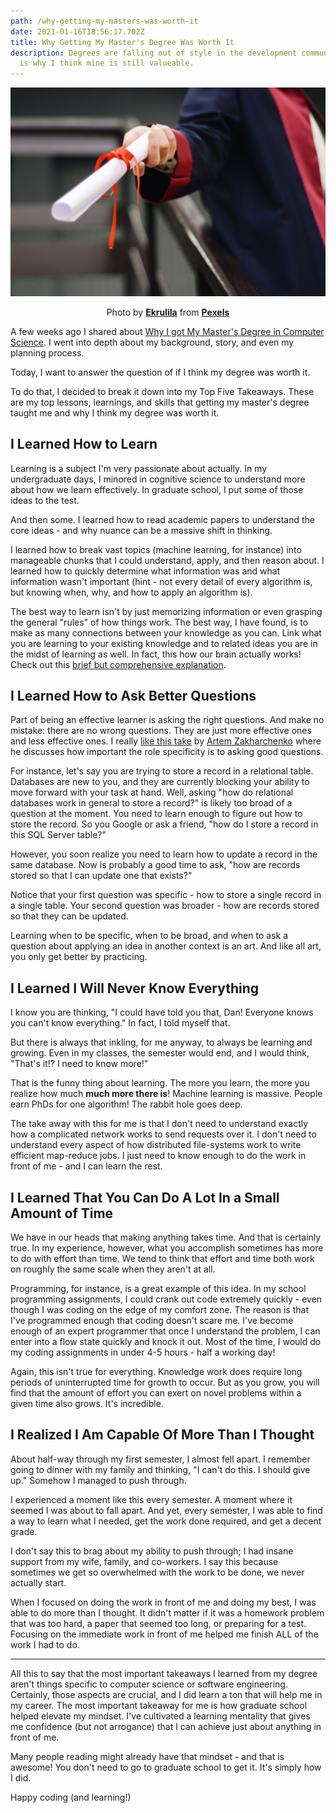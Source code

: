```yaml
---
path: /why-getting-my-masters-was-worth-it
date: 2021-01-16T18:56:17.702Z
title: Why Getting My Master's Degree Was Worth It
description: Degrees are falling out of style in the development community. This
  is why I think mine is still valueable.
---
```


![Person holding a degree](../assets/pexels-ekrulila-2292837.jpg)

<center>

Photo by **[Ekrulila](https://www.pexels.com/@ekrulila?utm_content=attributionCopyText&utm_medium=referral&utm_source=pexels)** from **[Pexels](https://www.pexels.com/photo/person-holding-white-scroll-2292837/?utm_content=attributionCopyText&utm_medium=referral&utm_source=pexels)**

</center>



A few weeks ago I shared about [Why I got My Master's Degree in Computer Science](https://bit.ly/2MkZDC1). I went into depth about my background, story, and even my planning process.

Today, I want to answer the question of if I think my degree was worth it.

To do that, I decided to break it down into my Top Five Takeaways. These are my top lessons, learnings, and skills that getting my master's degree taught me and why I think my degree was worth it.

## I Learned How to Learn

Learning is a subject I'm very passionate about actually. In my undergraduate days, I minored in cognitive science to understand more about how we learn effectively. In graduate school, I put some of those ideas to the test. 

And then some. I learned how to read academic papers to understand the core ideas - and why nuance can be a massive shift in thinking. 

I learned how to break vast topics (machine learning, for instance) into manageable chunks that I could understand, apply, and then reason about. I learned how to quickly determine what information was and what information wasn't important (hint - not every detail of every algorithm is, but knowing when, why, and how to apply an algorithm is).

The best way to learn isn't by just memorizing information or even grasping the general "rules" of how things work. The best way, I have found, is to make as many connections between your knowledge as you can. Link what you are learning to your existing knowledge and to related ideas you are in the midst of learning as well. In fact, this how our brain actually works! Check out this [brief but comprehensive explanation](https://bit.ly/36VZ5dq).

## I Learned How to Ask Better Questions

Part of being an effective learner is asking the right questions. And make no mistake: there are no wrong questions. They are just more effective ones and less effective ones. I really [like this take](http://bit.ly/3rHQovd) by [Artem Zakharchenko](https://twitter.com/kettanaito) where he discusses how important the role specificity is to asking good questions.

For instance, let's say you are trying to store a record in a relational table. Databases are new to you, and they are currently blocking your ability to move forward with your task at hand. Well, asking "how do relational databases work in general to store a record?" is likely too broad of a question at the moment. You need to learn enough to figure out how to store the record. So you Google or ask a friend, "how do I store a record in this SQL Server table?"

However, you soon realize you need to learn how to update a record in the same database. Now is probably a good time to ask, "how are records stored so that I can update one that exists?" 

Notice that your first question was specific - how to store a single record in a single table. Your second question was broader - how are records stored so that they can be updated. 

Learning when to be specific, when to be broad, and when to ask a question about applying an idea in another context is an art. And like all art, you only get better by practicing.

## I Learned I Will Never Know Everything

I know you are thinking, "I could have told you that, Dan! Everyone knows you can't know everything." In fact, I told myself that.

But there is always that inkling, for me anyway, to always be learning and growing. Even in my classes, the semester would end, and I would think, "That's it!? I need to know more!"

That is the funny thing about learning. The more you learn, the more you realize how much **much more there is**! Machine learning is massive. People earn PhDs for one algorithm! The rabbit hole goes deep.

The take away with this for me is that I don't need to understand exactly how a complicated network works to send requests over it. I don't need to understand every aspect of how distributed file-systems work to write efficient map-reduce jobs. I just need to know enough to do the work in front of me - and I can learn the rest.

## I Learned That You Can Do A Lot In a Small Amount of Time

We have in our heads that making anything takes time. And that is certainly true. In my experience, however, what you accomplish sometimes has more to do with effort than time. We tend to think that effort and time both work on roughly the same scale when they aren't at all.

Programming, for instance, is a great example of this idea. In my school programming assignments, I could crank out code extremely quickly - even though I was coding on the edge of my comfort zone. The reason is that I've programmed enough that coding doesn't scare me. I've become enough of an expert programmer that once I understand the problem, I can enter into a flow state quickly and knock it out. Most of the time, I would do my coding assignments in under 4-5 hours - half a working day!

Again, this isn't true for everything. Knowledge work does require long periods of uninterrupted time for growth to occur. But as you grow, you will find that the amount of effort you can exert on novel problems within a given time also grows. It's incredible.

## I Realized I Am Capable Of More Than I Thought

About half-way through my first semester, I almost fell apart. I remember going to dinner with my family and thinking, "I can't do this. I should give up." Somehow I managed to push through. 

I experienced a moment like this every semester. A moment where it seemed I was about to fall apart. And yet, every semester, I was able to find a way to learn what I needed, get the work done required, and get a decent grade. 

I don't say this to brag about my ability to push through; I had insane support from my wife, family, and co-workers. I say this because sometimes we get so overwhelmed with the work to be done, we never actually start.

When I focused on doing the work in front of me and doing my best, I was able to do more than I thought. It didn't matter if it was a homework problem that was too hard, a paper that seemed too long, or preparing for a test. Focusing on the immediate work in front of me helped me finish ALL of the work I had to do. 

- - -

All this to say that the most important takeaways I learned from my degree aren't things specific to computer science or software engineering. Certainly, those aspects are crucial, and I did learn a ton that will help me in my career. The most important takeaway for me is how graduate school helped elevate my mindset. I've cultivated a learning mentality that gives me confidence (but not arrogance) that I can achieve just about anything in front of me. 

Many people reading might already have that mindset - and that is awesome! You don't need to go to graduate school to get it. It's simply how I did.

Happy coding (and learning!)